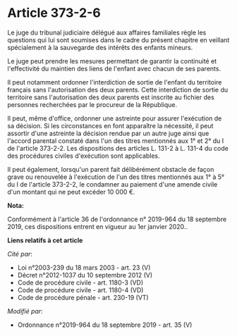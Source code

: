 # Article 373-2-6

Le juge du tribunal judiciaire délégué aux affaires familiales règle les questions qui lui sont soumises dans le cadre du
présent chapitre en veillant spécialement à la sauvegarde des intérêts des enfants mineurs.

Le juge peut prendre les mesures permettant de garantir la continuité et l'effectivité du maintien des liens de l'enfant avec
chacun de ses parents.

Il peut notamment ordonner l'interdiction de sortie de l'enfant du territoire français sans l'autorisation des deux parents.
Cette interdiction de sortie du territoire sans l'autorisation des deux parents est inscrite au fichier des personnes
recherchées par le procureur de la République.

Il peut, même d'office, ordonner une astreinte pour assurer l'exécution de sa décision. Si les circonstances en font
apparaître la nécessité, il peut assortir d'une astreinte la décision rendue par un autre juge ainsi que l'accord parental
constaté dans l'un des titres mentionnés aux 1° et 2° du I de l'article 373-2-2. Les dispositions des articles L. 131-2 à L.
131-4 du code des procédures civiles d'exécution sont applicables.

Il peut également, lorsqu'un parent fait délibérément obstacle de façon grave ou renouvelée à l'exécution de l'un des titres
mentionnés aux 1° à 5° du I de l'article 373-2-2, le condamner au paiement d'une amende civile d'un montant qui ne peut
excéder 10 000 €.

**Nota:**

Conformément à l'article 36 de l'ordonnance n° 2019-964 du 18 septembre 2019, ces dispositions entrent en vigueur au 1er
janvier 2020..

**Liens relatifs à cet article**

_Cité par_:

  - Loi n°2003-239 du 18 mars 2003 - art. 23 (V)
  - Décret n°2012-1037 du 10 septembre 2012 (V)
  - Code de procédure civile - art. 1180-3 (VD)
  - Code de procédure civile - art. 1180-4 (VD)
  - Code de procédure pénale - art. 230-19 (VT)

_Modifié par_:

  - Ordonnance n°2019-964 du 18 septembre 2019 - art. 35 (V)
